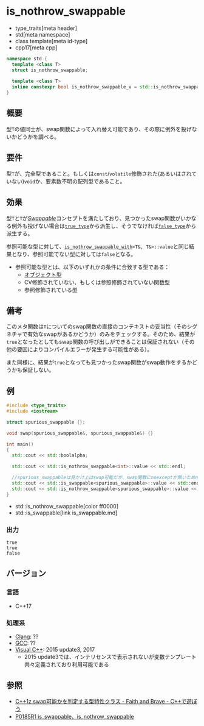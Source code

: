 # is_nothrow_swappable
* type_traits[meta header]
* std[meta namespace]
* class template[meta id-type]
* cpp17[meta cpp]

```cpp
namespace std {
  template <class T>
  struct is_nothrow_swappable;
  
  template <class T>
  inline constexpr bool is_nothrow_swappable_v = std::is_nothrow_swappable<T>::value;
}
```

## 概要
型`T`の値同士が、swap関数によって入れ替え可能であり、その際に例外を投げないかどうかを調べる。


## 要件
型`T`が、完全型であること。もしくは`const`/`volatile`修飾された(あるいはされていない)`void`か、要素数不明の配列型であること。


## 効果
型`T`と`T`が[*Swappable*](/reference/concepts/Swappable.md)コンセプトを満たしており、見つかったswap関数がいかなる例外も投げない場合は[`true_type`](true_type.md)から派生し、そうでなければ[`false_type`](false_type.md)から派生する。

参照可能な型に対して、[`is_nothrow_swappable_with`](is_nothrow_swappable_with.md)`<T&, T&>::value`と同じ結果となり、参照可能でない型に対しては`false`となる。

- 参照可能な型とは、以下のいずれかの条件に合致する型である：
  - [オブジェクト型](is_object.md)
  - CV修飾されていない、もしくは参照修飾されていない関数型
  - 参照修飾されている型


## 備考
このメタ関数は`T`についてのswap関数の直接のコンテキストの妥当性（そのシグネチャで有効なswapがあるかどうか）のみをチェックする。そのため、結果が`true`となったとしてもswap関数の呼び出しができることは保証されない（その他の要因によりコンパイルエラーが発生する可能性がある）。

また同様に、結果が`true`となっても見つかったswap関数がswap動作をするかどうかも保証しない。


## 例

```cpp example
#include <type_traits>
#include <iostream>

struct spurious_swappable {};

void swap(spurious_swappable&, spurious_swappable&) {}

int main()
{
  std::cout << std::boolalpha;

  std::cout << std::is_nothrow_swappable<int>::value << std::endl;

  //spurious_swappableは見かけ上はswap可能だが、swap関数にnoexceptが無いためnothrow_swappableではない
  std::cout << std::is_swappable<spurious_swappable>::value << std::endl;
  std::cout << std::is_nothrow_swappable<spurious_swappable>::value << std::endl;
}
```
* std::is_nothrow_swappable[color ff0000]
* std::is_swappable[link is_swappable.md]

### 出力
```
true
true
false
```

## バージョン
### 言語
- C++17

### 処理系
- [Clang](/implementation.md#clang): ??
- [GCC](/implementation.md#gcc): ??
- [Visual C++](/implementation.md#visual_cpp): 2015 update3, 2017
	- 2015 update3では、インテリセンスで表示されないが変数テンプレート共々定義されており利用可能である

## 参照
- [C++1z swap可能かを判定する型特性クラス - Faith and Brave - C++で遊ぼう](https://faithandbrave.hateblo.jp/entry/2016/06/24/165526)
- [P0185R1 is_swappable、is_nothrow_swappable](http://www.open-std.org/jtc1/sc22/wg21/docs/papers/2016/p0185r1.html)